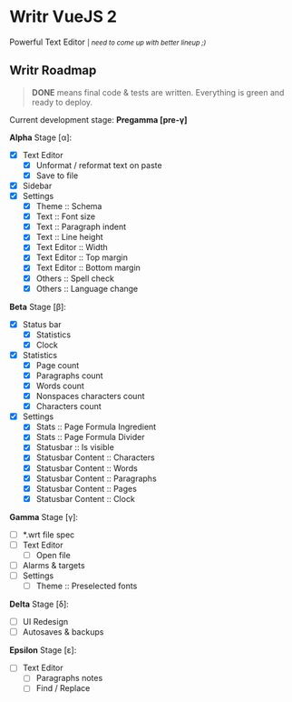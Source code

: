 # Writr VueJS 2

Powerful Text Editor <small>| _need to come up with better lineup ;)_</small>

## Writr Roadmap

> **DONE** means final code & tests are written. Everything is green and ready to deploy.

Current development stage: **Pregamma [pre-γ]**

**Alpha** Stage [α]:

- [x] Text Editor
  - [x] Unformat / reformat text on paste
  - [x] Save to file
- [x] Sidebar
- [x] Settings
  - [x] Theme :: Schema
  - [x] Text :: Font size
  - [x] Text :: Paragraph indent
  - [x] Text :: Line height
  - [x] Text Editor :: Width
  - [x] Text Editor :: Top margin
  - [x] Text Editor :: Bottom margin
  - [x] Others :: Spell check
  - [x] Others :: Language change

**Beta** Stage [β]:

- [x] Status bar
  - [x] Statistics
  - [x] Clock
- [x] Statistics
  - [x] Page count
  - [x] Paragraphs count
  - [x] Words count
  - [x] Nonspaces characters count
  - [x] Characters count
- [x] Settings
  - [x] Stats :: Page Formula Ingredient
  - [x] Stats :: Page Formula Divider
  - [x] Statusbar :: Is visible
  - [x] Statusbar Content :: Characters
  - [x] Statusbar Content :: Words
  - [x] Statusbar Content :: Paragraphs
  - [x] Statusbar Content :: Pages
  - [x] Statusbar Content :: Clock

**Gamma** Stage [γ]:

- [ ] *.wrt file spec
- [ ] Text Editor
  - [ ] Open file
- [ ] Alarms & targets
- [ ] Settings
  - [ ] Theme :: Preselected fonts

**Delta** Stage [δ]:

- [ ] UI Redesign
- [ ] Autosaves & backups

**Epsilon** Stage [ε]:

- [ ] Text Editor
  - [ ] Paragraphs notes
  - [ ] Find / Replace
